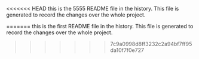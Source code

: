 <<<<<<< HEAD
this is the 5555 README file in the history.
This file is generated to record the changes over the whole project.

=======
this is the first README file in the history.
This file is generated to record the changes over the whole project.
>>>>>>> 7c9a0998d8ff3232c2a94bf7ff95da10f7f0e727
